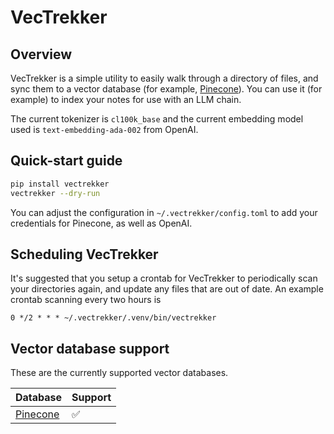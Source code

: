 # VecTrekker

## Overview

VecTrekker is a simple utility to easily walk through a directory of files, and
sync them to a vector database (for example, [Pinecone]). You can use it (for
example) to index your notes for use with an LLM chain.

The current tokenizer is `cl100k_base` and the current embedding model used is
`text-embedding-ada-002` from OpenAI.

## Quick-start guide

```bash
pip install vectrekker
vectrekker --dry-run
```

You can adjust the configuration in `~/.vectrekker/config.toml` to add your
credentials for Pinecone, as well as OpenAI.

## Scheduling VecTrekker

It's suggested that you setup a crontab for VecTrekker to periodically scan
your directories again, and update any files that are out of date. An example
crontab scanning every two hours is

```cron
0 */2 * * * ~/.vectrekker/.venv/bin/vectrekker
```

## Vector database support

These are the currently supported vector databases.

| Database   | Support |
| ---------- | ------- |
| [Pinecone] | ✅       |

[Pinecone]: https://www.pinecone.io/
